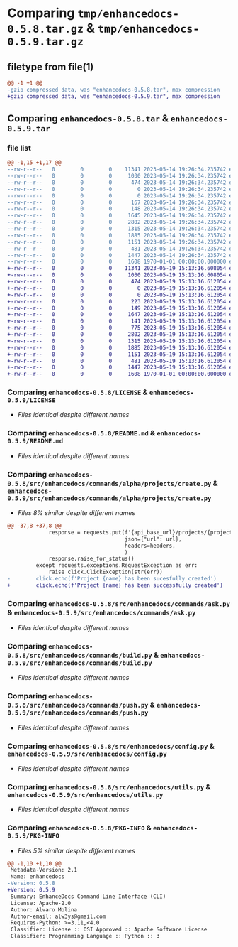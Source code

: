 # Comparing `tmp/enhancedocs-0.5.8.tar.gz` & `tmp/enhancedocs-0.5.9.tar.gz`

## filetype from file(1)

```diff
@@ -1 +1 @@
-gzip compressed data, was "enhancedocs-0.5.8.tar", max compression
+gzip compressed data, was "enhancedocs-0.5.9.tar", max compression
```

## Comparing `enhancedocs-0.5.8.tar` & `enhancedocs-0.5.9.tar`

### file list

```diff
@@ -1,15 +1,17 @@
--rw-r--r--   0        0        0    11341 2023-05-14 19:26:34.235742 enhancedocs-0.5.8/LICENSE
--rw-r--r--   0        0        0     1030 2023-05-14 19:26:34.235742 enhancedocs-0.5.8/README.md
--rw-r--r--   0        0        0      474 2023-05-14 19:26:34.235742 enhancedocs-0.5.8/pyproject.toml
--rw-r--r--   0        0        0        0 2023-05-14 19:26:34.235742 enhancedocs-0.5.8/src/enhancedocs/__init__.py
--rw-r--r--   0        0        0        0 2023-05-14 19:26:34.235742 enhancedocs-0.5.8/src/enhancedocs/commands/__init__.py
--rw-r--r--   0        0        0      167 2023-05-14 19:26:34.235742 enhancedocs-0.5.8/src/enhancedocs/commands/alpha/__init__.py
--rw-r--r--   0        0        0      148 2023-05-14 19:26:34.235742 enhancedocs-0.5.8/src/enhancedocs/commands/alpha/projects/__init__.py
--rw-r--r--   0        0        0     1645 2023-05-14 19:26:34.235742 enhancedocs-0.5.8/src/enhancedocs/commands/alpha/projects/create.py
--rw-r--r--   0        0        0     2802 2023-05-14 19:26:34.235742 enhancedocs-0.5.8/src/enhancedocs/commands/ask.py
--rw-r--r--   0        0        0     1315 2023-05-14 19:26:34.235742 enhancedocs-0.5.8/src/enhancedocs/commands/build.py
--rw-r--r--   0        0        0     1885 2023-05-14 19:26:34.235742 enhancedocs-0.5.8/src/enhancedocs/commands/push.py
--rw-r--r--   0        0        0     1151 2023-05-14 19:26:34.235742 enhancedocs-0.5.8/src/enhancedocs/config.py
--rw-r--r--   0        0        0      481 2023-05-14 19:26:34.235742 enhancedocs-0.5.8/src/enhancedocs/main.py
--rw-r--r--   0        0        0     1447 2023-05-14 19:26:34.235742 enhancedocs-0.5.8/src/enhancedocs/utils.py
--rw-r--r--   0        0        0     1608 1970-01-01 00:00:00.000000 enhancedocs-0.5.8/PKG-INFO
+-rw-r--r--   0        0        0    11341 2023-05-19 15:13:16.608054 enhancedocs-0.5.9/LICENSE
+-rw-r--r--   0        0        0     1030 2023-05-19 15:13:16.608054 enhancedocs-0.5.9/README.md
+-rw-r--r--   0        0        0      474 2023-05-19 15:13:16.612054 enhancedocs-0.5.9/pyproject.toml
+-rw-r--r--   0        0        0        0 2023-05-19 15:13:16.612054 enhancedocs-0.5.9/src/enhancedocs/__init__.py
+-rw-r--r--   0        0        0        0 2023-05-19 15:13:16.612054 enhancedocs-0.5.9/src/enhancedocs/commands/__init__.py
+-rw-r--r--   0        0        0      223 2023-05-19 15:13:16.612054 enhancedocs-0.5.9/src/enhancedocs/commands/alpha/__init__.py
+-rw-r--r--   0        0        0      149 2023-05-19 15:13:16.612054 enhancedocs-0.5.9/src/enhancedocs/commands/alpha/projects/__init__.py
+-rw-r--r--   0        0        0     1647 2023-05-19 15:13:16.612054 enhancedocs-0.5.9/src/enhancedocs/commands/alpha/projects/create.py
+-rw-r--r--   0        0        0      141 2023-05-19 15:13:16.612054 enhancedocs-0.5.9/src/enhancedocs/commands/alpha/sources/__init__.py
+-rw-r--r--   0        0        0      775 2023-05-19 15:13:16.612054 enhancedocs-0.5.9/src/enhancedocs/commands/alpha/sources/web.py
+-rw-r--r--   0        0        0     2802 2023-05-19 15:13:16.612054 enhancedocs-0.5.9/src/enhancedocs/commands/ask.py
+-rw-r--r--   0        0        0     1315 2023-05-19 15:13:16.612054 enhancedocs-0.5.9/src/enhancedocs/commands/build.py
+-rw-r--r--   0        0        0     1885 2023-05-19 15:13:16.612054 enhancedocs-0.5.9/src/enhancedocs/commands/push.py
+-rw-r--r--   0        0        0     1151 2023-05-19 15:13:16.612054 enhancedocs-0.5.9/src/enhancedocs/config.py
+-rw-r--r--   0        0        0      481 2023-05-19 15:13:16.612054 enhancedocs-0.5.9/src/enhancedocs/main.py
+-rw-r--r--   0        0        0     1447 2023-05-19 15:13:16.612054 enhancedocs-0.5.9/src/enhancedocs/utils.py
+-rw-r--r--   0        0        0     1608 1970-01-01 00:00:00.000000 enhancedocs-0.5.9/PKG-INFO
```

### Comparing `enhancedocs-0.5.8/LICENSE` & `enhancedocs-0.5.9/LICENSE`

 * *Files identical despite different names*

### Comparing `enhancedocs-0.5.8/README.md` & `enhancedocs-0.5.9/README.md`

 * *Files identical despite different names*

### Comparing `enhancedocs-0.5.8/src/enhancedocs/commands/alpha/projects/create.py` & `enhancedocs-0.5.9/src/enhancedocs/commands/alpha/projects/create.py`

 * *Files 8% similar despite different names*

```diff
@@ -37,8 +37,8 @@
             response = requests.put(f'{api_base_url}/projects/{project["_id"]}/source/web',
                                     json={"url": url},
                                     headers=headers,
                                     )
             response.raise_for_status()
         except requests.exceptions.RequestException as err:
             raise click.ClickException(str(err))
-        click.echo(f'Project {name} has been sucesfully created')
+        click.echo(f'Project {name} has been successfully created')
```

### Comparing `enhancedocs-0.5.8/src/enhancedocs/commands/ask.py` & `enhancedocs-0.5.9/src/enhancedocs/commands/ask.py`

 * *Files identical despite different names*

### Comparing `enhancedocs-0.5.8/src/enhancedocs/commands/build.py` & `enhancedocs-0.5.9/src/enhancedocs/commands/build.py`

 * *Files identical despite different names*

### Comparing `enhancedocs-0.5.8/src/enhancedocs/commands/push.py` & `enhancedocs-0.5.9/src/enhancedocs/commands/push.py`

 * *Files identical despite different names*

### Comparing `enhancedocs-0.5.8/src/enhancedocs/config.py` & `enhancedocs-0.5.9/src/enhancedocs/config.py`

 * *Files identical despite different names*

### Comparing `enhancedocs-0.5.8/src/enhancedocs/utils.py` & `enhancedocs-0.5.9/src/enhancedocs/utils.py`

 * *Files identical despite different names*

### Comparing `enhancedocs-0.5.8/PKG-INFO` & `enhancedocs-0.5.9/PKG-INFO`

 * *Files 5% similar despite different names*

```diff
@@ -1,10 +1,10 @@
 Metadata-Version: 2.1
 Name: enhancedocs
-Version: 0.5.8
+Version: 0.5.9
 Summary: EnhanceDocs Command Line Interface (CLI)
 License: Apache-2.0
 Author: Alvaro Molina
 Author-email: alw3ys@gmail.com
 Requires-Python: >=3.11,<4.0
 Classifier: License :: OSI Approved :: Apache Software License
 Classifier: Programming Language :: Python :: 3
```

